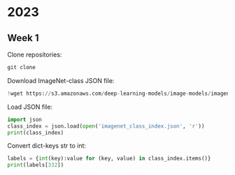 # 2023
## Week 1
Clone repositories:
```python
git clone 
```
Download ImageNet-class JSON file:
```python
!wget https://s3.amazonaws.com/deep-learning-models/image-models/imagenet_class_index.json
```
Load JSON file:
```python
import json
class_index = json.load(open('imagenet_class_index.json', 'r'))
print(class_index)
```

Convert dict-keys str to int:
```python
labels = {int(key):value for (key, value) in class_index.items()}
print(labels[332])
```
